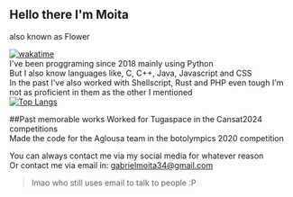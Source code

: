 ## Hello there I'm Moita 
also known as Flower <br>
<!--START_SECTION:API_BASE_URL-->
<!--END_SECTION:API_BASE_URL-->
[![wakatime](https://wakatime.com/badge/user/018c5f4c-ed23-48f0-a030-9ab7b88e3b28.svg)](https://wakatime.com/@018c5f4c-ed23-48f0-a030-9ab7b88e3b28) <br>
I've been proggraming since 2018 mainly using Python <br>
But I also know languages like, C, C++, Java, Javascript and CSS <br>
In the past I've also worked with Shellscript, Rust and PHP even tough I'm not as proficient in them as the other I mentioned <br>
[![Top Langs](https://github-readme-stats.vercel.app/api/top-langs/?username=Flower804&layout=compact)](https://github.com/anuraghazra/github-readme-stats)

##Past memorable works
Worked for Tugaspace in the Cansat2024 competitions <br>
Made the code for the Aglousa team in the botolympics 2020 competition <br>

You can always contact me via my social media for whatever reason <br>
Or contact me via email in: gabrielmoita34@gmail.com <br>
> lmao who still uses email to talk to people :P
